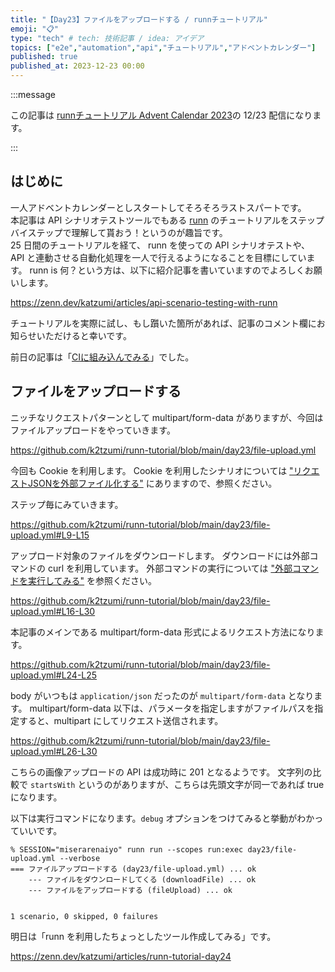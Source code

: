 ```yaml
---
title: "【Day23】ファイルをアップロードする / runnチュートリアル"
emoji: "📋"
type: "tech" # tech: 技術記事 / idea: アイデア
topics: ["e2e","automation","api","チュートリアル","アドベントカレンダー"]
published: true
published_at: 2023-12-23 00:00
---
```


:::message

この記事は [runnチュートリアル Advent Calendar 2023](https://qiita.com/advent-calendar/2023/runn-tutorial)の 12/23 配信になります。

:::

## はじめに

一人アドベントカレンダーとしスタートしてそろそろラストスパートです。  
本記事は API シナリオテストツールでもある [runn](https://github.com/k1LoW/runn) のチュートリアルをステップバイステップで理解して貰おう！というのが趣旨です。  
25 日間のチュートリアルを経て、 runn を使っての API シナリオテストや、 API と連動させる自動化処理を一人で行えるようになることを目標にしています。 
runn is 何？という方は、以下に紹介記事を書いていますのでよろしくお願いします。

https://zenn.dev/katzumi/articles/api-scenario-testing-with-runn

チュートリアルを実際に試し、もし躓いた箇所があれば、記事のコメント欄にお知らせいただけると幸いです。

前日の記事は「[CIに組み込んでみる](https://zenn.dev/katzumi/articles/runn-tutorial-day22)」でした。

## ファイルをアップロードする

ニッチなリクエストパターンとして multipart/form-data がありますが、今回はファイルアップロードをやっていきます。

https://github.com/k2tzumi/runn-tutorial/blob/main/day23/file-upload.yml

今回も Cookie を利用します。
Cookie を利用したシナリオについては ["リクエストJSONを外部ファイル化する"](https://zenn.dev/katzumi/articles/runn-tutorial-day15) にありますので、参照ください。

ステップ毎にみていきます。

https://github.com/k2tzumi/runn-tutorial/blob/main/day23/file-upload.yml#L9-L15

アップロード対象のファイルをダウンロードします。
ダウンロードには外部コマンドの curl を利用しています。
外部コマンドの実行については ["外部コマンドを実行してみる"](https://zenn.dev/katzumi/articles/runn-tutorial-day19) を参照ください。

https://github.com/k2tzumi/runn-tutorial/blob/main/day23/file-upload.yml#L16-L30

本記事のメインである multipart/form-data 形式によるリクエスト方法になります。

https://github.com/k2tzumi/runn-tutorial/blob/main/day23/file-upload.yml#L24-L25

body がいつもは `application/json` だったのが `multipart/form-data` となります。
multipart/form-data 以下は、パラメータを指定しますがファイルパスを指定すると、multipart にしてリクエスト送信されます。

https://github.com/k2tzumi/runn-tutorial/blob/main/day23/file-upload.yml#L26-L30

こちらの画像アップロードの API は成功時に 201 となるようです。
文字列の比較で `startsWith` というのがありますが、こちらは先頭文字が同一であれば true になります。

以下は実行コマンドになります。`debug` オプションをつけてみると挙動がわかっていいです。

```console
% SESSION="miserarenaiyo" runn run --scopes run:exec day23/file-upload.yml --verbose 
=== ファイルアップロードする (day23/file-upload.yml) ... ok
    --- ファイルをダウンロードしてくる (downloadFile) ... ok
    --- ファイルをアップロードする (fileUpload) ... ok


1 scenario, 0 skipped, 0 failures
```

明日は「runn を利用したちょっとしたツール作成してみる」です。

https://zenn.dev/katzumi/articles/runn-tutorial-day24